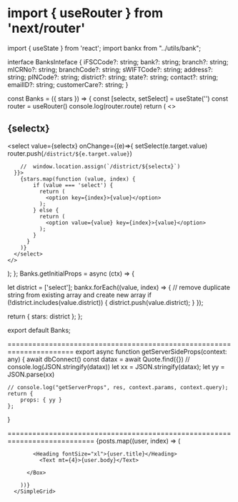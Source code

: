 
import { useRouter } from 'next/router'
=============================================
import { useState } from 'react';
import bankx from "../utils/bank";

 interface BanksInteface {
  iFSCCode?: string;
  bank?: string;
  branch?: string;
  mICRNo?: string;
  branchCode?: string;
  sWIFTCode?: string;
  address?: string;
  pINCode?: string;
  district?: string;
  state?: string;
  contact?: string;
  emailID?: string;
  customerCare?: string;
}

const Banks = ({ stars }) => {
    const [selectx, setSelect] = useState('')
    const router = useRouter()
    console.log(router.route)
  return (
    <>
    <h2>{selectx}</h2>
      <select value={selectx} onChange={(e)=>{
          setSelect(e.target.value)
          router.push(`/district/${e.target.value}`)
        
        //  window.location.assign(`/district/${selectx}`)
      }}>
        {stars.map(function (value, index) {
            if (value === 'select') {
              return (
                <option key={index}>{value}</option>
              );
            } else {
              return (
                <option value={value} key={index}>{value}</option>
              );
            }
          }
        )}
      </select>
    </>
  );
};
Banks.getInitialProps = async (ctx) => {

  let district = ['select'];
  bankx.forEach((value, index) => {
    // remove duplicate string from existing array and create new array
    if (!district.includes(value.district)) {
      district.push(value.district);
    }
  });

  return { stars: district };
};

export default Banks;


======================================================================
export async function getServerSideProps(context: any) {
    await dbConnect()
    const datax = await Quote.find({})
    // console.log(JSON.stringify(datax))
    let xx = JSON.stringify(datax);
    let yy = JSON.parse(xx)

    // console.log("getServerProps", res, context.params, context.query);
    return {
        props: { yy }
    };
}

===========================================================================
 <SimpleGrid columns={[1,null,2,4]} spacing="40px">
        {posts.map((user, index) => (
          <Box shadow="md" borderWidth="1px" p={5} key={index}>
         
            <Heading fontSize="xl">{user.title}</Heading>
              <Text mt={4}>{user.body}</Text>
        
          </Box>

        ))}
      </SimpleGrid>